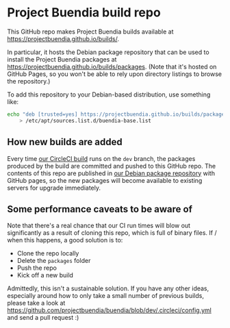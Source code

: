 # Project Buendia build repo

This GitHub repo makes Project Buendia builds available at https://projectbuendia.github.io/builds/.

In particular, it hosts the Debian package repository that can be used to install the Project Buendia
packages at https://projectbuendia.github.io/builds/packages.  (Note that it's hosted on GitHub Pages,
so you won't be able to rely upon directory listings to browse the repository.)

To add this repository to your Debian-based distribution, use something like:

```sh
echo "deb [trusted=yes] https://projectbuendia.github.io/builds/packages unstable main java" \
    > /etc/apt/sources.list.d/buendia-base.list
```

## How new builds are added

Every time [our CircleCI build](https://circleci.com/gh/projectbuendia/buendia) runs on the
`dev` branch, the packages produced by the build are committed and pushed to this GitHub repo.
The contents of this repo are published in [our Debian package repository](https://projectbuendia.github.io/builds/packages) with GitHub pages,
so the new packages will become available to existing servers for upgrade immediately.

## Some performance caveats to be aware of

Note that there's a real chance that our CI run times will blow out significantly as a result of
cloning this repo, which is full of binary files. If / when this happens, a good solution is to:

- Clone the repo locally
- Delete the `packages` folder
- Push the repo
- Kick off a new build

Admittedly, this isn't a sustainable solution. If you have any other ideas, especially around how to only take a small number of previous builds, please take a look at
https://github.com/projectbuendia/buendia/blob/dev/.circleci/config.yml and send a pull request :)
